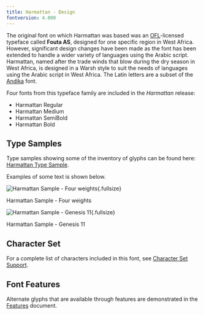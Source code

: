 ```yaml
---
title: Harmattan - Design
fontversion: 4.000
---
```


The original font on which Harmattan was based was an [OFL](http://scripts.sil.org/ofl)-licensed typeface called **Fouta AS**, designed for one specific region in West Africa. However, significant design changes have been made as the font has been extended to handle a wider variety of languages using the Arabic script. Harmattan, named after the trade winds that blow during the dry season in West Africa, is designed in a Warsh style to suit the needs of languages using the Arabic script in West Africa. The Latin letters are a subset of the [Andika](http://software.sil.org/andika) font. 

Four fonts from this typeface family are included in the *Harmattan* release:

- Harmattan Regular
- Harmattan Medium
- Harmattan SemiBold
- Harmattan Bold

## Type Samples

Type samples showing some of the inventory of glyphs can be found here: 
[Harmattan Type Sample](sample.md).

Examples of some text is shown below. 

![Harmattan Sample - Four weights](assets/images/weights.png){.fullsize}
<!-- PRODUCT SITE IMAGE SRC https://software.sil.org/harmattan/wp-content/uploads/sites/31/2023/04/weights.png -->
<figcaption>Harmattan Sample - Four weights</figcaption>

![Harmattan Sample - Genesis 11](assets/images/HarmattanArabicGen11.png){.fullsize}
<!-- PRODUCT SITE IMAGE SRC https://software.sil.org/harmattan/wp-content/uploads/sites/31/2020/06/HarmattanArabicGen11.png -->
<figcaption>Harmattan Sample - Genesis 11</figcaption>

## Character Set

For a complete list of characters included in this font, see [Character Set Support](charset.md).

## Font Features

Alternate glyphs that are available through features are demonstrated in the [Features](features.md) document. 
